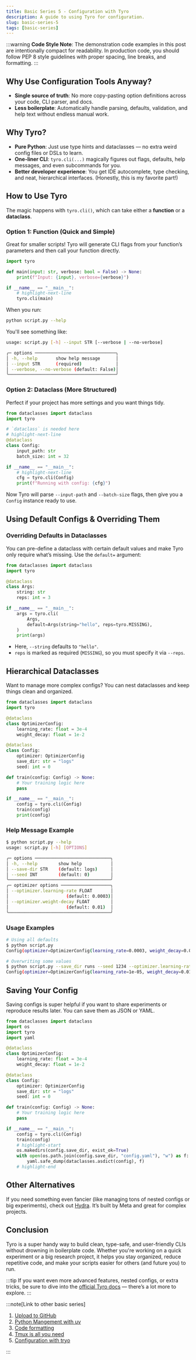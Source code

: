 ```yaml
---
title: Basic Series 5 - Configuration with Tyro
description: A guide to using Tyro for configuration.
slug: basic-series-5
tags: [basic-series]
---
```


:::warning
**Code Style Note**: The demonstration code examples in this post are intentionally compact for readability. In production code, you should follow PEP 8 style guidelines with proper spacing, line breaks, and formatting.
:::

## Why Use Configuration Tools Anyway?

* **Single source of truth**: No more copy-pasting option definitions across your code, CLI parser, and docs.
* **Less boilerplate**: Automatically handle parsing, defaults, validation, and help text without endless manual work.

## Why Tyro?

* **Pure Python**: Just use type hints and dataclasses — no extra weird config files or DSLs to learn.
* **One-liner CLI**: `tyro.cli(...)` magically figures out flags, defaults, help messages, and even subcommands for you.
* **Better developer experience**: You get IDE autocomplete, type checking, and neat, hierarchical interfaces. (Honestly, this is my favorite part!)

<!-- truncate -->

## How to Use Tyro

The magic happens with `tyro.cli()`, which can take either a **function** or a **dataclass**.

### Option 1: Function (Quick and Simple)

Great for smaller scripts! Tyro will generate CLI flags from your function’s parameters and then call your function directly.

```python
import tyro

def main(input: str, verbose: bool = False) -> None:
    print(f"Input: {input}, verbose={verbose}")

if __name__ == "__main__":
    # highlight-next-line
    tyro.cli(main)
```

When you run:

```bash
python script.py --help
```

You'll see something like:

```bash
usage: script.py [-h] --input STR [--verbose | --no-verbose]

╭─ options ───────────────────────────────╮
│ -h, --help       show help message      │
│ --input STR      (required)             │
│ --verbose, --no-verbose (default: False)│
╰─────────────────────────────────────────╯
```

### Option 2: Dataclass (More Structured)

Perfect if your project has more settings and you want things tidy.

```python
from dataclasses import dataclass
import tyro

# `dataclass` is needed here
# highlight-next-line
@dataclass
class Config:
    input_path: str
    batch_size: int = 32

if __name__ == "__main__":
    # highlight-next-line
    cfg = tyro.cli(Config)
    print(f"Running with config: {cfg}")
```

Now Tyro will parse `--input-path` and `--batch-size` flags, then give you a `Config` instance ready to use.

## Using Default Configs & Overriding Them

### Overriding Defaults in Dataclasses

You can pre-define a dataclass with certain default values and make Tyro only require what’s missing. Use the `default=` argument:

```python
from dataclasses import dataclass
import tyro

@dataclass
class Args:
    string: str
    reps: int = 3

if __name__ == "__main__":
    args = tyro.cli(
        Args,
        default=Args(string="hello", reps=tyro.MISSING),
    )
    print(args)
```

* Here, `--string` defaults to `"hello"`.
* `reps` is marked as required (`MISSING`), so you must specify it via `--reps`.

## Hierarchical Dataclasses

Want to manage more complex configs? You can nest dataclasses and keep things clean and organized.

```python
from dataclasses import dataclass
import tyro

@dataclass
class OptimizerConfig:
    learning_rate: float = 3e-4
    weight_decay: float = 1e-2

@dataclass
class Config:
    optimizer: OptimizerConfig
    save_dir: str = "logs"
    seed: int = 0

def train(config: Config) -> None:
    # Your training logic here
    pass

if __name__ == "__main__":
    config = tyro.cli(Config)
    train(config)
    print(config)
```

### Help Message Example

```bash
$ python script.py --help
usage: script.py [-h] [OPTIONS]

╭─ options ─────────────────────────────╮
│ -h, --help        show help           │
│ --save-dir STR    (default: logs)     │
│ --seed INT        (default: 0)        │
╰───────────────────────────────────────╯
╭─ optimizer options ───────────────────╮
│ --optimizer.learning-rate FLOAT       │
│                      (default: 0.0003)│
│ --optimizer.weight-decay FLOAT        │
│                      (default: 0.01)  │
╰───────────────────────────────────────╯
```

### Usage Examples

```bash
# Using all defaults
$ python script.py
Config(optimizer=OptimizerConfig(learning_rate=0.0003, weight_decay=0.01), save_dir='logs', seed=0)

# Overwriting some values
$ python script.py --save_dir runs --seed 1234 --optimizer.learning-rate 1e-5
Config(optimizer=OptimizerConfig(learning_rate=1e-05, weight_decay=0.01), save_dir='runs', seed=1234)
```

## Saving Your Config

Saving configs is super helpful if you want to share experiments or reproduce results later. You can save them as JSON or YAML.

```python
from dataclasses import dataclass
import os
import tyro
import yaml

@dataclass
class OptimizerConfig:
    learning_rate: float = 3e-4
    weight_decay: float = 1e-2

@dataclass
class Config:
    optimizer: OptimizerConfig
    save_dir: str = "logs"
    seed: int = 0

def train(config: Config) -> None:
    # Your training logic here
    pass

if __name__ == "__main__":
    config = tyro.cli(Config)
    train(config)
    # highlight-start
    os.makedirs(config.save_dir, exist_ok=True)
    with open(os.path.join(config.save_dir, "config.yaml"), "w") as f:
        yaml.safe_dump(dataclasses.asdict(config), f)
    # highlight-end
```

## Other Alternatives

If you need something even fancier (like managing tons of nested configs or big experiments), check out [Hydra](https://github.com/facebookresearch/hydra). It’s built by Meta and great for complex projects.

## Conclusion

Tyro is a super handy way to build clean, type-safe, and user-friendly CLIs without drowning in boilerplate code. Whether you're working on a quick experiment or a big research project, it helps you stay organized, reduce repetitive code, and make your scripts easier for others (and future you) to run.

:::tip
If you want even more advanced features, nested configs, or extra tricks, be sure to dive into the [official Tyro docs](https://brentyi.github.io/tyro/) — there’s a lot more to explore.
:::

:::note[Link to other basic series]

1. [Upload to GitHub](blog/basic/2025-06-15-upload-to-github-repo.md)
2. [Python Mangement with uv](blog/basic/2025-06-16-python-environment-with-uv.md)
3. [Code formatting](blog/basic/2025-06-17-python-code-formatting.md)
4. [Tmux is all you need](blog/basic/2025-06-18-tmux-usage.md)
5. [Configuration with tryo](blog/basic/2025-06-19-configuration-with-tyro.md)

:::
